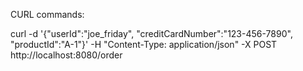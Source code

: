 

CURL commands:

curl -d '{"userId":"joe_friday", "creditCardNumber":"123-456-7890", "productId":"A-1"}' -H "Content-Type: application/json" -X POST http://localhost:8080/order
